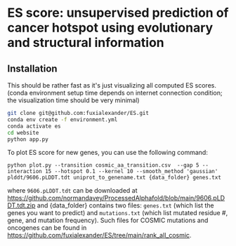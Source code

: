 # ES score: unsupervised prediction of cancer hotspot using evolutionary and structural information


## Installation

This should be rather fast as it's just visualizing all computed ES scores. (conda environment setup time depends on internet connection condition; the visualization time should be very minimal) 

```bash
git clone git@github.com:fuxialexander/ES.git
conda env create -f environment.yml
conda activate es
cd website
python app.py
```

To plot ES score for new genes, you can use the following command:
```
python plot.py --transition cosmic_aa_transition.csv  --gap 5 --interaction 15 --hotspot 0.1 --kernel 10 --smooth_method 'gaussian' plddt/9606.pLDDT.tdt uniprot_to_genename.txt {data_folder} genes.txt
```

where `9606.pLDDT.tdt` can be downloaded at https://github.com/normandavey/ProcessedAlphafold/blob/main/9606.pLDDT.tdt.zip
and {data_folder} contains two files: `genes.txt` (which list the genes you want to predict) and `mutations.txt` (which list mutated residue #, gene, and mutation frequency). Such files for COSMIC mutations and oncogenes can be found in https://github.com/fuxialexander/ES/tree/main/rank_all_cosmic.
